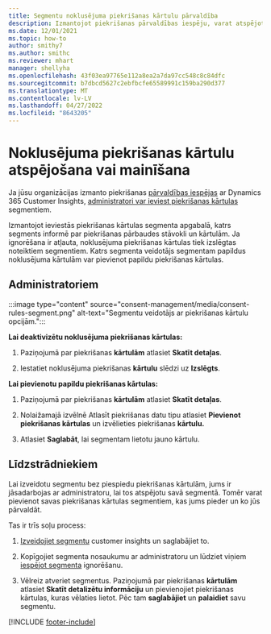 ```yaml
---
title: Segmentu noklusējuma piekrišanas kārtulu pārvaldība
description: Izmantojot piekrišanas pārvaldības iespēju, varat atspējot vai mainīt noklusējuma piekrišanas kārtulas, ja ir iespējota ignorēšana.
ms.date: 12/01/2021
ms.topic: how-to
author: smithy7
ms.author: smithc
ms.reviewer: mhart
manager: shellyha
ms.openlocfilehash: 43f03ea97765e112a8ea2a7da97cc548c8c84dfc
ms.sourcegitcommit: b7dbcd5627c2ebfbcfe65589991c159ba290d377
ms.translationtype: MT
ms.contentlocale: lv-LV
ms.lasthandoff: 04/27/2022
ms.locfileid: "8643205"
---
```

# <a name="disable-or-change-default-consent-rules"></a>Noklusējuma piekrišanas kārtulu atspējošana vai mainīšana

Ja jūsu organizācijas izmanto piekrišanas [pārvaldības iespējas](consent-management/overview.md) ar Dynamics 365 Customer Insights, [administratori var ieviest piekrišanas kārtulas](activate-consent.md) segmentiem. 

Izmantojot ieviestās piekrišanas kārtulas segmenta apgabalā, katrs segments informē par piekrišanas pārbaudes stāvokli un kārtulām. Ja ignorēšana ir atļauta, noklusējuma piekrišanas kārtulas tiek izslēgtas noteiktiem segmentiem. Katrs segmenta veidotājs segmentam papildus noklusējuma kārtulām var pievienot papildu piekrišanas kārtulas. 

## <a name="for-administrators"></a>Administratoriem

:::image type="content" source="consent-management/media/consent-rules-segment.png" alt-text="Segmentu veidotājs ar piekrišanas kārtulu opcijām.":::

**Lai deaktivizētu noklusējuma piekrišanas kārtulas:**

1. Paziņojumā par piekrišanas **kārtulām** atlasiet **Skatīt detaļas**. 

1. Iestatiet noklusējuma piekrišanas **kārtulu** slēdzi uz **Izslēgts**.

**Lai pievienotu papildu piekrišanas kārtulas:**

1. Paziņojumā par piekrišanas **kārtulām** atlasiet **Skatīt detaļas**. 

1. Nolaižamajā izvēlnē Atlasīt piekrišanas datu tipu atlasiet **Pievienot piekrišanas kārtulas** un izvēlieties piekrišanas **kārtulu.**

1. Atlasiet **Saglabāt**, lai segmentam lietotu jauno kārtulu.

## <a name="for-contributors"></a>Līdzstrādniekiem

Lai izveidotu segmentu bez piespiedu piekrišanas kārtulām, jums ir jāsadarbojas ar administratoru, lai tos atspējotu savā segmentā. Tomēr varat pievienot savas piekrišanas kārtulas segmentiem, kas jums pieder un ko jūs pārvaldāt.

Tas ir trīs soļu process: 
1. [Izveidojiet segmentu](segments.md) customer insights un saglabājiet to. 

1. Kopīgojiet segmenta nosaukumu ar administratoru un lūdziet viņiem [iespējot segmenta](activate-consent.md) ignorēšanu. 

1. Vēlreiz atveriet segmentus. Paziņojumā par piekrišanas **kārtulām** atlasiet **Skatīt detalizētu informāciju** un pievienojiet piekrišanas kārtulas, kuras vēlaties lietot. Pēc tam **saglabājiet** un **palaidiet** savu segmentu.



[!INCLUDE [footer-include](includes/footer-banner.md)] 
